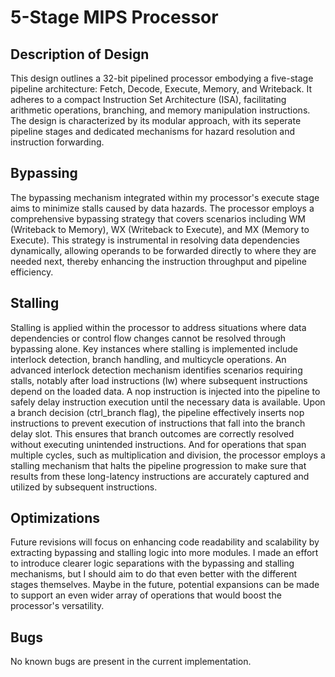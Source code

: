 # 5-Stage MIPS Processor
## Description of Design
This design outlines a 32-bit pipelined processor embodying a five-stage pipeline architecture: Fetch, Decode, Execute, Memory, and Writeback. It adheres to a compact Instruction Set Architecture (ISA), facilitating arithmetic operations, branching, and memory manipulation instructions. The design is characterized by its modular approach, with its seperate pipeline stages and dedicated mechanisms for hazard resolution and instruction forwarding.
## Bypassing
The bypassing mechanism integrated within my processor's execute stage aims to minimize stalls caused by data hazards. The processor employs a comprehensive bypassing strategy that covers scenarios including WM (Writeback to Memory), WX (Writeback to Execute), and MX (Memory to Execute). This strategy is instrumental in resolving data dependencies dynamically, allowing operands to be forwarded directly to where they are needed next, thereby enhancing the instruction throughput and pipeline efficiency.
## Stalling
Stalling is applied within the processor to address situations where data dependencies or control flow changes cannot be resolved through bypassing alone. Key instances where stalling is implemented include interlock detection, branch handling, and multicycle operations. An advanced interlock detection mechanism identifies scenarios requiring stalls, notably after load instructions (lw) where subsequent instructions depend on the loaded data. A nop instruction is injected into the pipeline to safely delay instruction execution until the necessary data is available. Upon a branch decision (ctrl_branch flag), the pipeline effectively inserts nop instructions to prevent execution of instructions that fall into the branch delay slot. This ensures that branch outcomes are correctly resolved without executing unintended instructions. And for operations that span multiple cycles, such as multiplication and division, the processor employs a stalling mechanism that halts the pipeline progression to make sure that results from these long-latency instructions are accurately captured and utilized by subsequent instructions.
## Optimizations
Future revisions will focus on enhancing code readability and scalability by extracting bypassing and stalling logic into more modules. I made an effort to introduce clearer logic separations with the bypassing and stalling mechanisms, but I should aim to do that even better with the different stages themselves. Maybe in the future, potential expansions can be made to support an even wider array of operations that would boost the processor's versatility.
## Bugs
No known bugs are present in the current implementation.
